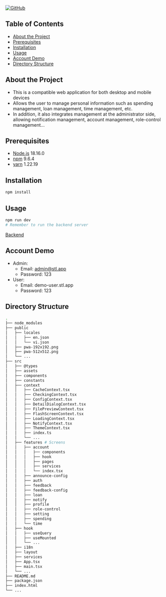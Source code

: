[
![GitHub](https://img.shields.io/badge/GitHub-100000?style=for-the-badge&logo=github&logoColor=white)
](https://github.com/tgthuan2000)

## Table of Contents

-   [About the Project](#about-the-project)
-   [Prerequisites](#prerequisites)
-   [Installation](#installation)
-   [Usage](#usage)
-   [Account Demo](#account-demo)
-   [Directory Structure](#directory-structure)

## About the Project

-   This is a compatible web application for both desktop and mobile devices
-   Allows the user to manage personal information such as spending management, loan management, time management, etc.
-   In addition, it also integrates management at the administrator side, allowing notification management, account management, role-control management...

## Prerequisites

-   [Node.js](https://nodejs.org/en/) 18.16.0
-   [npm](https://www.npmjs.com/) 9.6.4
-   [yarn](https://yarnpkg.com/) 1.22.19

## Installation

```bash
npm install
```

## Usage

```bash
npm run dev
# Remember to run the backend server
```

[Backend](https://github.com/tgthuan2000/STL-server)

## Account Demo

-   Admin:
    -   Email: admin@stl.app
    -   Password: 123
-   User:
    -   Email: demo-user.stl.app
    -   Password: 123

## Directory Structure

```bash
.
├── node_modules
├── public
│   ├── locales
│   │   ├── en.json
│   │   └── vi.json
│   ├── pwa-192x192.png
│   ├── pwa-512x512.png
│   └── ...
├── src
│   ├── @types
│   ├── assets
│   ├── components
│   ├── constants
│   ├── context
│   │   ├── CacheContext.tsx
│   │   ├── CheckingContext.tsx
│   │   ├── ConfigContext.tsx
│   │   ├── DetailDialogContext.tsx
│   │   ├── FilePreviewContext.tsx
│   │   ├── FlashScreenContext.tsx
│   │   ├── LoadingContext.tsx
│   │   ├── NotifyContext.tsx
│   │   ├── ThemeContext.tsx
│   │   ├── index.ts
│   │   └── ...
│   ├── features # Screens
│   │   ├── account
│   │   │   ├── components
│   │   │   ├── hook
│   │   │   ├── pages
│   │   │   ├── services
│   │   │   └── index.tsx  
│   │   ├── announce-config
│   │   ├── auth
│   │   ├── feedback
│   │   ├── feedback-config
│   │   ├── loan
│   │   ├── notify
│   │   ├── profile
│   │   ├── role-control
│   │   ├── setting
│   │   ├── spending
│   │   └── time
│   ├── hook
│   │   ├── useQuery
│   │   ├── useMounted
│   │   └── ...
│   ├── i18n
│   ├── layout
│   ├── services
│   ├── App.tsx
│   ├── main.tsx
│   └── ...
├── README.md
├── package.json
├── index.html
└── ...
```
